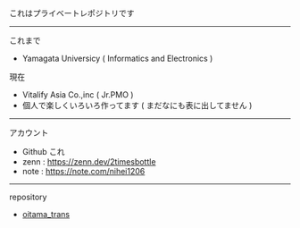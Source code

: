 これはプライベートレポジトリです

---
これまで
- Yamagata Universicy ( Informatics and Electronics )

現在
- Vitalify Asia Co.,inc ( Jr.PMO )
- 個人で楽しくいろいろ作ってます ( まだなにも表に出してません )

--- 

アカウント
- Github これ
- zenn : https://zenn.dev/2timesbottle
- note : https://note.com/nihei1206

---

repository
- [oitama_trans](https://github.com/nihei1206/oitama_trans)
